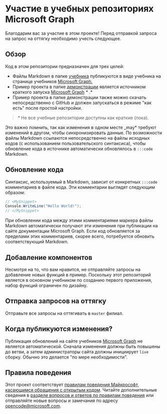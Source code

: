 # <a name="contributing-to-microsoft-graph-training-repositories"></a>Участие в учебных репозиториях Microsoft Graph

Благодарим вас за участие в этом проекте! Перед отправкой запроса на запрос на оттягку необходимо учесть следующее.

## <a name="overview"></a>Обзор

Код в этом репозитории предназначен для трех целей:

- Файлы Markdown в папке [учебника](/tutorial) публикуются в виде учебника на странице учебников [Microsoft Graph.](https://docs.microsoft.com/graph/tutorials)
- Пример проекта в папке [демонстрации](/demo) является источником краткого запуска [Microsoft Graph](https://developer.microsoft.com/graph/quick-start) *\** .*
- Пример проекта в папке демонстрации также можно скачать непосредственно с GitHub и должен запускаться в режиме "как есть" после простой настройки.

> _*\**_ Не все учебные репозитории доступны как краткие (пока).

Это важно помнить, так как изменения в одном месте _may* требуют изменений в другом, чтобы синхронизировать данные. По возможности файлы Markdown ссылаются непосредственно на файлы исходных кодов (с использованием пользовательского синтаксиса), чтобы обновление кода в источнике автоматически обновлялось в `:::code` Markdown.

## <a name="updating-code"></a>Обновление кода

Синтаксис, используемый в Markdown, зависит от конкретных `:::code` комментариев в файле кода. Эти комментарии выглядят следующим образом:

```csharp
// <MySnippet>
Console.WriteLine("Hello World!");
// </MySnippet>
```

При обновлении кода между этими комментариями маркера файлы Markdown автоматически получают эти изменения при публикации на сайте документации Microsoft Graph. Если код обновляется за пределами этих комментариев, скорее всего, потребуется обновить соответствующий Markdown.

## <a name="adding-features"></a>Добавление компонентов

Несмотря на то, что вам нравится, не отправляйте запросы на добавление новых функций в пример. Поскольку этот репозиторий является в основном учебником по созданию первого приложения, набор функций ограничен по дизайну.

## <a name="submitting-pull-requests"></a>Отправка запросов на оттягку

Отправьте все запросы на оттягивать в `master` филиал.

## <a name="when-do-changes-get-published"></a>Когда публикуются изменения?

Публикация обновлений на сайте учебников [Microsoft Graph](https://docs.microsoft.com/graph/tutorials) не является автоматической. Сначала изменения должны быть повышены до ветви, а затем администраторы сайта должны инициирует `live` сборку. Обычно это делается "по мере необходимости".

## <a name="code-of-conduct"></a>Правила поведения

Этот проект соответствует [правилам поведения Майкрософт, касающимся обращения с открытым кодом](https://opensource.microsoft.com/codeofconduct/). Читайте дополнительные сведения в [разделе вопросов и ответов по правилам поведения](https://opensource.microsoft.com/codeofconduct/faq/) или отправляйте новые вопросы и замечания по адресу [opencode@microsoft.com](mailto:opencode@microsoft.com).
